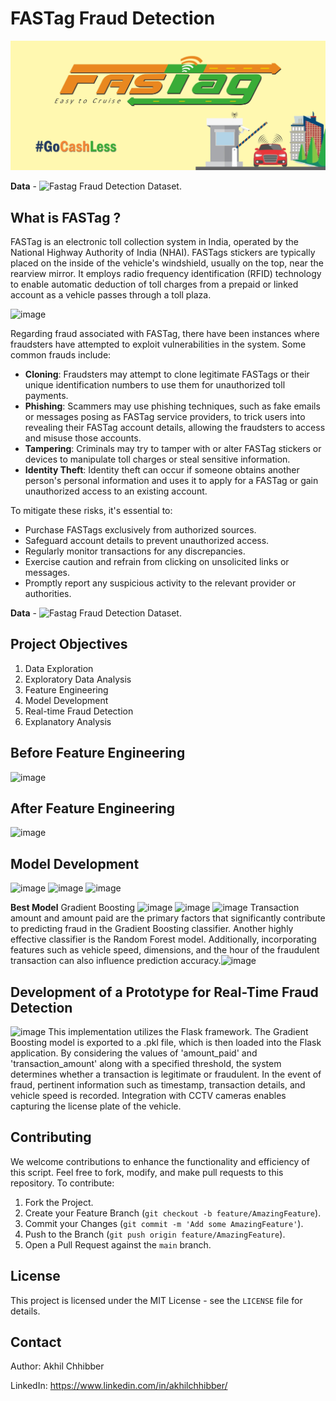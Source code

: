 # FASTag Fraud Detection
<p align="center">
  <img src="https://github.com/akhilchibber/Fastag-Fraud-Detection/blob/main/Fastag.jpeg?raw=true" alt="earthml Logo">
</p>

**Data** - ![Fastag Fraud Detection Dataset](https://www.kaggle.com/datasets/thegoanpanda/fastag-fraud-detection-datesets-fictitious/data). 

## What is FASTag ?

FASTag is an electronic toll collection system in India, operated by the National Highway Authority of India (NHAI). FASTags stickers are typically placed on the inside of the vehicle's windshield, usually on the top, near the rearview mirror. It employs radio frequency identification (RFID) technology to enable automatic deduction of toll charges from a prepaid or linked account as a vehicle passes through a toll plaza.

![image](https://github.com/gentallman/gold_stock_trend/assets/78334851/a41469e8-2a50-4b49-b686-e02236598a6d)

Regarding fraud associated with FASTag, there have been instances where fraudsters have attempted to exploit vulnerabilities in the system. Some common frauds include:

- **Cloning**: Fraudsters may attempt to clone legitimate FASTags or their unique identification numbers to use them for unauthorized toll payments.
- **Phishing**: Scammers may use phishing techniques, such as fake emails or messages posing as FASTag service providers, to trick users into revealing their FASTag account details, allowing the fraudsters to access and misuse those accounts.
- **Tampering**: Criminals may try to tamper with or alter FASTag stickers or devices to manipulate toll charges or steal sensitive information.
- **Identity Theft**: Identity theft can occur if someone obtains another person's personal information and uses it to apply for a FASTag or gain unauthorized access to an existing account.

To mitigate these risks, it's essential to:

- Purchase FASTags exclusively from authorized sources.
- Safeguard account details to prevent unauthorized access.
- Regularly monitor transactions for any discrepancies.
- Exercise caution and refrain from clicking on unsolicited links or messages.
- Promptly report any suspicious activity to the relevant provider or authorities.
    
**Data** - ![Fastag Fraud Detection Dataset](https://www.kaggle.com/datasets/thegoanpanda/fastag-fraud-detection-datesets-fictitious/data). 

## Project Objectives
1. Data Exploration
2. Exploratory Data Analysis
3. Feature Engineering
4. Model Development
5. Real-time Fraud Detection
6. Explanatory Analysis

## Before Feature Engineering
![image](https://github.com/gentallman/gold_stock_trend/assets/78334851/97328acb-45d4-43a9-8702-80b58d09b0cf)

## After Feature Engineering
![image](https://github.com/gentallman/gold_stock_trend/assets/78334851/ad23362a-8c35-410c-b312-d07915b4bff8)

## Model Development
![image](https://github.com/gentallman/gold_stock_trend/assets/78334851/21497614-8256-470b-8154-953cd5a2c474)
![image](https://github.com/gentallman/gold_stock_trend/assets/78334851/2364f3eb-b040-48d6-99e1-0d261ba3381d)
![image](https://github.com/gentallman/gold_stock_trend/assets/78334851/54ab4446-02e4-40b7-a43a-9aa10d78db2a)

**Best Model**
Gradient Boosting
![image](https://github.com/gentallman/gold_stock_trend/assets/78334851/6dccfb55-6b65-421a-9dba-78d34c881484)
![image](https://github.com/gentallman/gold_stock_trend/assets/78334851/fe2ca4d4-56e5-4f50-b260-bb77cdc85629)
![image](https://github.com/gentallman/gold_stock_trend/assets/78334851/303c818e-3ace-4c6b-a703-ff796135df85)
Transaction amount and amount paid are the primary factors that significantly contribute to predicting fraud in the Gradient Boosting classifier. Another highly effective classifier is the Random Forest model. Additionally, incorporating features such as vehicle speed, dimensions, and the hour of the fraudulent transaction can also influence prediction accuracy.![image](https://github.com/gentallman/gold_stock_trend/assets/78334851/e30b6da1-af4b-49fd-8334-3fac04bbfe17)

## Development of a Prototype for Real-Time Fraud Detection
![image](https://github.com/gentallman/gold_stock_trend/assets/78334851/cc66ecdf-e1c0-4ad1-bf8d-ae13db7217c6)
This implementation utilizes the Flask framework. The Gradient Boosting model is exported to a .pkl file, which is then loaded into the Flask application. By considering the values of 'amount_paid' and 'transaction_amount' along with a specified threshold, the system determines whether a transaction is legitimate or fraudulent. In the event of fraud, pertinent information such as timestamp, transaction details, and vehicle speed is recorded. Integration with CCTV cameras enables capturing the license plate of the vehicle.




## Contributing
We welcome contributions to enhance the functionality and efficiency of this script. Feel free to fork, modify, and make pull requests to this repository. To contribute:

1. Fork the Project.
2. Create your Feature Branch (`git checkout -b feature/AmazingFeature`).
3. Commit your Changes (`git commit -m 'Add some AmazingFeature'`).
4. Push to the Branch (`git push origin feature/AmazingFeature`).
5. Open a Pull Request against the `main` branch.

## License

This project is licensed under the MIT License - see the `LICENSE` file for details.

## Contact

Author: Akhil Chhibber

LinkedIn: https://www.linkedin.com/in/akhilchhibber/

